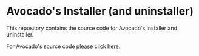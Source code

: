 # Avocado's Installer (and uninstaller)

This repository contains the source code for Avocado's installer and uninstaller.

For Avocado's source code <a href="https://avocado.ideo.com" target="_blank">please click here</a>.
